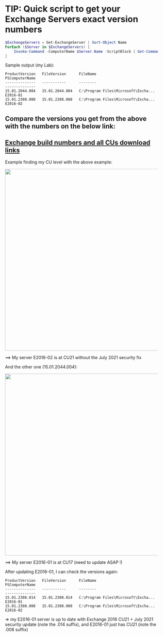 # TIP: Quick script to get your Exchange Servers exact version numbers

```powershell
$ExchangeServers = Get-ExchangeServer | Sort-Object Name
ForEach ($Server in $ExchangeServers) {
    Invoke-Command -ComputerName $Server.Name -ScriptBlock { Get-Command Exsetup.exe | ForEach-Object { $_.FileversionInfo } }
}
```

Sample output (my Lab):

```output
ProductVersion   FileVersion      FileName                            PSComputerName                    
--------------   -----------      --------                            --------------                    
15.01.2044.004   15.01.2044.004   C:\Program Files\Microsoft\Excha... E2016-01                          
15.01.2308.008   15.01.2308.008   C:\Program Files\Microsoft\Excha... E2016-02                          
```

## Compare the versions you get from the above with the numbers on the below link:

## [Exchange build numbers and all CUs download links](https://docs.microsoft.com/en-us/exchange/new-features/build-numbers-and-release-dates?view=exchserver-2019)

Example finding my CU level with the above example:

<img src = https://user-images.githubusercontent.com/33433229/125547107-9a243329-43fc-4435-b32b-8613d5fc1a74.png width = 600>

==> My server E2016-02 is at CU21 without the July 2021 security fix

And the other one (15.01.2044.004):

<img src = "https://user-images.githubusercontent.com/33433229/125547168-b23686d5-9160-4961-ab57-8624369ac27b.png" width = 600>

==> My server E2016-01 is at CU17 (need to update ASAP !)

After updating E2016-01, I can check the versions again:

```output
ProductVersion   FileVersion      FileName                            PSComputerName
--------------   -----------      --------                            --------------
15.01.2308.014   15.01.2308.014   C:\Program Files\Microsoft\Excha... E2016-01
15.01.2308.008   15.01.2308.008   C:\Program Files\Microsoft\Excha... E2016-02
```

=> my E2016-01 server is up to date with Exchange 2016 CU21 + July 2021 security update (note the .014 suffix), and E2016-01 just has CU21 (note the .008 suffix)
